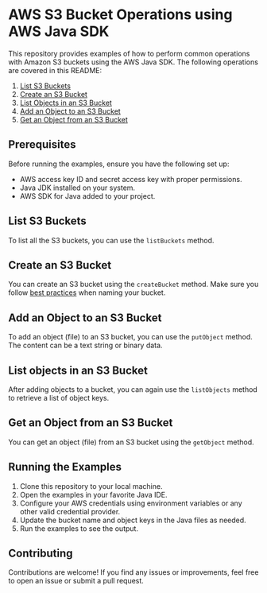 # AWS S3 Bucket Operations using AWS Java SDK

This repository provides examples of how to perform common operations with Amazon S3 buckets using the AWS Java SDK. The following operations are covered in this README:

1. [List S3 Buckets](#list-s3-buckets)
2. [Create an S3 Bucket](#create-an-s3-bucket)
3. [List Objects in an S3 Bucket](#list-objects-in-an-s3-bucket)
4. [Add an Object to an S3 Bucket](#add-an-object-to-an-s3-bucket)
5. [Get an Object from an S3 Bucket](#get-an-object-from-an-s3-bucket)

## Prerequisites

Before running the examples, ensure you have the following set up:

- AWS access key ID and secret access key with proper permissions.
- Java JDK installed on your system.
- AWS SDK for Java added to your project.

## List S3 Buckets

To list all the S3 buckets, you can use the `listBuckets` method.

## Create an S3 Bucket

You can create an S3 bucket using the `createBucket` method. Make sure you follow [best practices](https://docs.aws.amazon.com/AmazonS3/latest/dev/UsingBucket.html) when naming your bucket.

## Add an Object to an S3 Bucket

To add an object (file) to an S3 bucket, you can use the `putObject` method. The content can be a text string or binary data.

## List objects in an S3 Bucket

After adding objects to a bucket, you can again use the `listObjects` method to retrieve a list of object keys.

## Get an Object from an S3 Bucket

You can get an object (file) from an S3 bucket using the `getObject` method.

## Running the Examples

1. Clone this repository to your local machine.
2. Open the examples in your favorite Java IDE.
3. Configure your AWS credentials using environment variables or any other valid credential provider.
4. Update the bucket name and object keys in the Java files as needed.
5. Run the examples to see the output.

## Contributing

Contributions are welcome! If you find any issues or improvements, feel free to open an issue or submit a pull request.